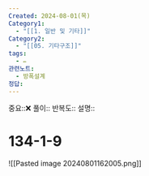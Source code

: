 ```yaml
---
Created: 2024-08-01(목)
Category1:
  - "[[1. 일반 및 기타]]"
Category2:
  - "[[05. 기타구조]]"
tags:
  - ✏️
관련노트:
  - 방폭설계
정답:
---
```

중요::❌
풀이::
반복도::
설명::
#  134-1-9
![[Pasted image 20240801162005.png]]
